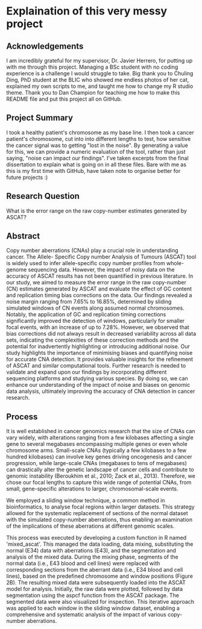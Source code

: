 # Explaination of this very messy project
## Acknowledgements 
I am incredibly grateful for my supervisor, Dr. Javier Herrero, for putting up with me through this project. Managing a BSc student with no coding experience is a challenge I would struggle to take. Big thank you to Chuling Ding, PhD student at the BLIC who showed me endless photos of her cat, explained my own scripts to me, and taught me how to change my R studio theme. Thank you to Dan Champion for teaching me how to make this README file and put this project all on GitHub. 

## Project Summary 
I took a healthy patient's chromosome as my base line. I then took a cancer patient's chromosome, cut into into different lengths to test, how sensitive the cancer signal was to getting "lost in the noise". By generating a value for this, we can provide a numeric evaluation of the tool, rather than just saying, "noise can impact our findings". I've taken excerpts from the final dissertation to explain what is going on in all these files. Bare with me as this is my first time with GitHub, have taken note to organise better for future projects :)

## Research Question 
What is the error range on the raw copy-number estimates generated by ASCAT?

## Abstract
Copy number aberrations (CNAs) play a crucial role in understanding cancer. The Allele- Specific Copy number Analysis of Tumours (ASCAT) tool is widely used to infer allele-specific copy number profiles from whole-genome sequencing data. However, the impact of noisy data on the accuracy of ASCAT results has not been quantified in previous literature.
In our study, we aimed to measure the error range in the raw copy-number (CN) estimates generated by ASCAT and evaluate the effect of GC content and replication timing bias corrections on the data.
Our findings revealed a noise margin ranging from 7.65% to 16.85%, determined by sliding simulated windows of CN events along assumed normal chromosomes. Notably, the application of GC and replication timing corrections significantly improved the detection of windows, particularly for smaller focal events, with an increase of up to 7.28%. However, we observed that bias corrections did not always result in decreased variability across all data sets, indicating the complexities of these correction methods and the potential for inadvertently highlighting or introducing additional noise.
Our study highlights the importance of minimising biases and quantifying noise for accurate CNA detection. It provides valuable insights for the refinement of ASCAT and similar computational tools. Further research is needed to validate and expand upon our findings by incorporating different sequencing platforms and studying various species. By doing so, we can enhance our understanding of the impact of noise and biases on genomic data analysis, ultimately improving the accuracy of CNA detection in cancer research.

## Process
It is well established in cancer genomics research that the size of CNAs can vary widely, with alterations ranging from a few kilobases affecting a single gene to several megabases encompassing multiple genes or even whole chromosome arms. Small-scale CNAs (typically a few kilobases to a few hundred kilobases) can involve key genes driving oncogenesis and cancer progression, while large-scale CNAs (megabases to tens of megabases) can drastically alter the genetic landscape of cancer cells and contribute to genomic instability (Beroukhim et al., 2010; Zack et al., 2013). Therefore, we chose our focal lengths to capture this wide range of potential CNAs, from small, gene-specific alterations to larger, chromosomal-scale events.

We employed a sliding window technique, a common method in bioinformatics, to analyse focal regions within larger datasets. This strategy allowed for the systematic replacement of sections of the normal dataset with the simulated copy-number aberrations, thus enabling an examination of the implications of these aberrations at different genomic scales.

This process was executed by developing a custom function in R named 'mixed_ascat'. This managed the data loading, data mixing, substituting the normal (E34) data with aberrations (E43), and the segmentation and analysis of the mixed data. During the mixing phase, segments of the normal data (i.e., E43 blood and cell lines) were replaced with corresponding sections from the aberrant data (i.e., E34 blood and cell lines), based on the predefined chromosome and window positions (Figure 2B). The resulting mixed data were subsequently loaded into the ASCAT model for analysis. Initially, the raw data were plotted, followed by data segmentation using the aspcf function from the ASCAT package. The segmented data were also visualized for inspection. This iterative approach was applied to each window in the sliding window dataset, enabling a comprehensive and systematic analysis of the impact of various copy-number aberrations.



